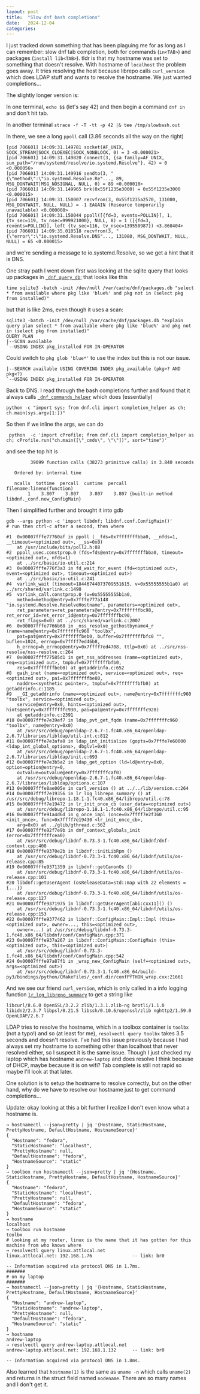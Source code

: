 ```yaml
---
layout: post
title:  "Slow dnf bash completions"
date:   2024-12-04
categories:
---
```


I just tracked down something that has been plaguing me for as long as I can remember: slow dnf tab completion, both for commands (`in<TAB>`) and packages (`install lib<TAB>`). tldr is that my hostname was set to something that doesn't resolve. With hostname of `localhost` the problem goes away. It tries resolving the host because librepo calls `curl_version` which does LDAP stuff and wants to resolve the hostname. We just wanted completions...

The slightly longer version is:

In one terminal, `echo $$` (let's say 42) and then begin a command `dnf in` and don't hit tab.

In another terminal `strace -f -T -tt -p 42 |& tee /tmp/slowbash.out`

In there, we see a long `ppoll` call (3.86 seconds all the way on the right)

```
[pid 706601] 14:09:31.149781 socket(AF_UNIX, SOCK_STREAM|SOCK_CLOEXEC|SOCK_NONBLOCK, 0) = 3 <0.000021>
[pid 706601] 14:09:31.149820 connect(3, {sa_family=AF_UNIX, sun_path="/run/systemd/resolve/io.systemd.Resolve"}, 42) = 0 <0.000056>
[pid 706601] 14:09:31.149916 sendto(3, "{\"method\":\"io.systemd.Resolve.Re"..., 89, MSG_DONTWAIT|MSG_NOSIGNAL, NULL, 0) = 89 <0.000010>
[pid 706601] 14:09:31.149965 brk(0x55f1235e3000) = 0x55f1235e3000 <0.000015>
[pid 706601] 14:09:31.150007 recvfrom(3, 0x55f1235a2570, 131080, MSG_DONTWAIT, NULL, NULL) = -1 EAGAIN (Resource temporarily unavailable) <0.000008>
[pid 706601] 14:09:31.150044 ppoll([{fd=3, events=POLLIN}], 1, {tv_sec=119, tv_nsec=999921000}, NULL, 8) = 1 ([{fd=3, revents=POLLIN}], left {tv_sec=116, tv_nsec=139550987}) <3.860404>
[pid 706601] 14:09:35.010518 recvfrom(3, "{\"error\":\"io.systemd.Resolve.DNS"..., 131080, MSG_DONTWAIT, NULL, NULL) = 65 <0.000015>
```

and we're sending a message to io.systemd.Resolve, so we get a hint that it is DNS.

One stray path I went down first was looking at the sqlite query that looks up packages in [`_dnf_query_db`](https://github.com/rpm-software-management/dnf/blob/69d1f641cda28fc543846524d15ec7291baf3e5a/etc/bash_completion.d/dnf-3#L111); that looks like this

```
time sqlite3 -batch -init /dev/null /var/cache/dnf/packages.db "select * from available where pkg like 'blue%' and pkg not in (select pkg from installed)"
```

but that is like 2ms, even though it uses a scan:

```
sqlite3 -batch -init /dev/null /var/cache/dnf/packages.db "explain query plan select * from available where pkg like 'blue%' and pkg not in (select pkg from installed)"
QUERY PLAN
|--SCAN available
`--USING INDEX pkg_installed FOR IN-OPERATOR
```

Could switch to `pkg glob 'blue*'` to use the index but this is not our issue.

```
|--SEARCH available USING COVERING INDEX pkg_available (pkg>? AND pkg<?)
`--USING INDEX pkg_installed FOR IN-OPERATOR
```

Back to DNS. I read through the bash completions further and found that it always calls [`_dnf_commands_helper`](https://github.com/rpm-software-management/dnf/blob/69d1f641cda28fc543846524d15ec7291baf3e5a/etc/bash_completion.d/dnf-3#L138) which does (essentially)

```
python -c "import sys; from dnf.cli import completion_helper as ch; ch.main(sys.argv[1:])"
```

So then if we inline the args, we can do

```
 python  -c 'import cProfile; from dnf.cli import completion_helper as ch; cProfile.run("ch.main([\"_cmds\", \"\"])", sort="time")'
```

and see the top hit is

```
         39099 function calls (38273 primitive calls) in 3.840 seconds

   Ordered by: internal time

   ncalls  tottime  percall  cumtime  percall filename:lineno(function)
        1    3.807    3.807    3.807    3.807 {built-in method libdnf._conf.new_ConfigMain}
```

Then I simplified further and brought it into gdb

```
gdb --args python -c 'import libdnf; libdnf.conf.ConfigMain()'
# run then ctrl-c after a second, then where
```

```
#1  0x00007fffe77760af in ppoll (__fds=0x7fffffffbba0, __nfds=1, __timeout=<optimized out>, __ss=0x0)
    at /usr/include/bits/poll2.h:88
#2  ppoll_usec.constprop.0 (fds=fds@entry=0x7fffffffbba0, timeout=<optimized out>, nfds=1)
    at ../src/basic/io-util.c:214
#3  0x00007fffe776f3a3 in fd_wait_for_event (fd=<optimized out>, event=<optimized out>, timeout=<optimized out>)
    at ../src/basic/io-util.c:241
#4  varlink_wait (timeout=18446744073709551615, v=0x55555555b1a0) at ../src/shared/varlink.c:1498
#5  varlink_call.constprop.0 (v=0x55555555b1a0,
    method=method@entry=0x7fffe777a148 "io.systemd.Resolve.ResolveHostname", parameters=<optimized out>,
    ret_parameters=ret_parameters@entry=0x7fffffffbc98, ret_error_id=ret_error_id@entry=0x7fffffffbc90,
    ret_flags=0x0) at ../src/shared/varlink.c:2007
#6  0x00007fffe7766b68 in _nss_resolve_gethostbyname4_r (name=name@entry=0x7fffffffc960 "toolbx",
    pat=pat@entry=0x7fffffffbeb0, buffer=0x7fffffffbfc0 "", buflen=1024, errnop=0x7ffff7ed46b8,
    h_errnop=h_errnop@entry=0x7ffff7ed4708, ttlp=0x0) at ../src/nss-resolve/nss-resolve.c:264
#7  0x00007ffff77585d1 in get_nss_addresses (name=<optimized out>, req=<optimized out>, tmpbuf=0x7fffffffbfb0,
    res=0x7fffffffbeb0) at getaddrinfo.c:652
#8  gaih_inet (name=<optimized out>, service=<optimized out>, req=<optimized out>, pai=0x7fffffffbe80,
    naddrs=<synthetic pointer>, tmpbuf=0x7fffffffbfb0) at getaddrinfo.c:1185
#9  __GI_getaddrinfo (name=<optimized out>, name@entry=0x7fffffffc960 "toolbx", service=<optimized out>,
    service@entry=0x0, hints=<optimized out>, hints@entry=0x7fffffffc930, pai=pai@entry=0x7fffffffc928)
    at getaddrinfo.c:2391
#10 0x00007fffe7e39ef7 in ldap_pvt_get_fqdn (name=0x7fffffffc960 "toolbx", name@entry=0x0)
    at /usr/src/debug/openldap-2.6.7-1.fc40.x86_64/openldap-2.6.7/libraries/libldap/util-int.c:812
#11 0x00007fffe7e3afa0 in ldap_int_initialize (gopts=0x7fffe7e60000 <ldap_int_global_options>, dbglvl=0x0)
    at /usr/src/debug/openldap-2.6.7-1.fc40.x86_64/openldap-2.6.7/libraries/libldap/init.c:693
#12 0x00007fffe7e3b5a2 in ldap_get_option (ld=ld@entry=0x0, option=option@entry=0,
    outvalue=outvalue@entry=0x7fffffffcaf0)
    at /usr/src/debug/openldap-2.6.7-1.fc40.x86_64/openldap-2.6.7/libraries/libldap/options.c:107
#13 0x00007fffe8ae005e in curl_version () at ../../lib/version.c:264
#14 0x00007ffff7e19356 in lr_log_librepo_summary () at /usr/src/debug/librepo-1.18.1-1.fc40.x86_64/librepo/util.c:78
#15 0x00007ffff7e19472 in lr_init_once_cb (user_data=<optimized out>)
    at /usr/src/debug/librepo-1.18.1-1.fc40.x86_64/librepo/util.c:95
#16 0x00007fffe91a4d6d in g_once_impl (once=0x7ffff7e2f360 <init_once>, func=0x7ffff7e19430 <lr_init_once_cb>,
    arg=0x0) at ../glib/gthread.c:562
#17 0x00007fffe92f7e9b in dnf_context_globals_init (error=0x7fffffffcea0)
    at /usr/src/debug/libdnf-0.73.3-1.fc40.x86_64/libdnf/dnf-context.cpp:408
#18 0x00007fffe9370e2b in libdnf::initLibRpm ()
    at /usr/src/debug/libdnf-0.73.3-1.fc40.x86_64/libdnf/utils/os-release.cpp:85
#19 0x00007fffe9371359 in libdnf::getCanonOs ()
    at /usr/src/debug/libdnf-0.73.3-1.fc40.x86_64/libdnf/utils/os-release.cpp:101
#20 libdnf::getUserAgent (osReleaseData=std::map with 22 elements = {...})
    at /usr/src/debug/libdnf-0.73.3-1.fc40.x86_64/libdnf/utils/os-release.cpp:127
#21 0x00007fffe9371975 in libdnf::getUserAgent[abi:cxx11]() ()
    at /usr/src/debug/libdnf-0.73.3-1.fc40.x86_64/libdnf/utils/os-release.cpp:153
#22 0x00007fffe9377462 in libdnf::ConfigMain::Impl::Impl (this=<optimized out>, owner=..., this=<optimized out>,
    owner=...) at /usr/src/debug/libdnf-0.73.3-1.fc40.x86_64/libdnf/conf/ConfigMain.cpp:371
#23 0x00007fffe937a267 in libdnf::ConfigMain::ConfigMain (this=<optimized out>, this=<optimized out>)
    at /usr/src/debug/libdnf-0.73.3-1.fc40.x86_64/libdnf/conf/ConfigMain.cpp:542
#24 0x00007fffe97a87f1 in _wrap_new_ConfigMain (self=<optimized out>, args=<optimized out>)
    at /usr/src/debug/libdnf-0.73.3-1.fc40.x86_64/build-py3/bindings/python/CMakeFiles/_conf.dir/confPYTHON_wrap.cxx:21661
```

And we see our friend `curl_version`, which is only called in a info logging function [`lr_log_librepo_summary`](https://github.com/rpm-software-management/librepo/blob/7955987e33ba98dddb3fc2c63bb6dc892e3505fa/librepo/util.c#L82) to get a string like

```
libcurl/8.6.0 OpenSSL/3.2.2 zlib/1.3.1.zlib-ng brotli/1.1.0 libidn2/2.3.7 libpsl/0.21.5 libssh/0.10.6/openssl/zlib nghttp2/1.59.0 OpenLDAP/2.6.7
```

LDAP tries to resolve the hostname, which in a toolbox container is `toolbx` (not a typo!) and so (at least for me), `resolvectl query toolbx` takes 3.5 seconds and doesn't resolve. I've had this issue previously because I had always set my hostname to something other than localhost that never resolved either, so I suspect it is the same issue. Though I just checked my laptop which has hostname `andrew-laptop` and does resolve I think because of DHCP, maybe because it is on wifi? Tab complete is still not rapid so maybe I'll look at that later.

One solution is to setup the hostname to resolve correctly, but on the other hand, why do we have to resolve our hostname just to get command completions...

Update: okay looking at this a bit further I realize I don't even know what a hostname is.

```
→ hostnamectl --json=pretty | jq '{Hostname, StaticHostname, PrettyHostname, DefaultHostname, HostnameSource}'
{
  "Hostname": "fedora",
  "StaticHostname": "localhost",
  "PrettyHostname": null,
  "DefaultHostname": "fedora",
  "HostnameSource": "static"
}
→ toolbox run hostnamectl --json=pretty | jq '{Hostname, StaticHostname, PrettyHostname, DefaultHostname, HostnameSource}'
{
  "Hostname": "fedora",
  "StaticHostname": "localhost",
  "PrettyHostname": null,
  "DefaultHostname": "fedora",
  "HostnameSource": "static"
}
→ hostname
localhost
→ toolbox run hostname
toolbx
# looking at my router, linux is the name that it has gotten for this machine from who knows where
→ resolvectl query linux.attlocal.net
linux.attlocal.net: 192.168.1.76               -- link: br0

-- Information acquired via protocol DNS in 1.7ms.
#######
# on my laptop
#######
→ hostnamectl --json=pretty | jq '{Hostname, StaticHostname, PrettyHostname, DefaultHostname, HostnameSource}'
{
  "Hostname": "andrew-laptop",
  "StaticHostname": "andrew-laptop",
  "PrettyHostname": null,
  "DefaultHostname": "fedora",
  "HostnameSource": "static"
}
→ hostname
andrew-laptop
→ resolvectl query andrew-laptop.attlocal.net
andrew-laptop.attlocal.net: 192.168.1.132      -- link: br0

-- Information acquired via protocol DNS in 1.8ms.
```

Also learned that `hostname(1)` is the same as `uname -n` which calls `uname(2)` and returns in the struct field named `nodename`. There are so many names and I don't get it.
